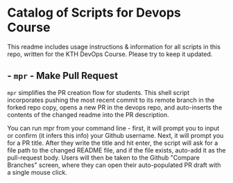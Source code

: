 # Catalog of Scripts for Devops Course

This readme includes usage instructions & information for all scripts in this repo, written for the KTH DevOps Course.
Please try to keep it updated.

## **- `mpr` - Make Pull Request**

`mpr` simplifies the PR creation flow for students. This shell script incorporates pushing the most recent commit to its
remote branch in the forked repo copy, opens a new PR in the devops repo, and auto-inserts the contents of the changed
readme into the PR description.

You can run mpr from your command line - first, it will prompt you to input or confirm (it infers this info) your Github
username. Next, it will prompt you for a PR title. After they write the title and hit enter, the script will ask for a
file path to the changed README file, and if the file exists, auto-add it as the pull-request body. Users will then be
taken to the Github "Compare Branches" screen, where they can open their auto-populated PR draft with a single mouse
click. 